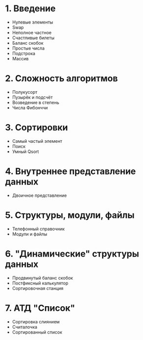 # 1. Введение
   - Нулевые элементы 
   - Swap
   - Неполное частное
   - Счастливые билеты
   - Баланс скобок
   - Простые числа
   - Подстрока
   - Массив
# 2. Сложность алгоритмов
   - Полукусорт
   - Пузырёк и подсчёт
   - Возведение в степень
   - Числа Фибонччи
# 3. Сортировки
   - Самый частый элемент
   - Поиск
   - Умный Qsort
# 4. Внутреннее представление данных
   - Двоичное представление
# 5. Структуры, модули, файлы
   - Телефонный справочник
   - Модули и файлы
# 6. "Динамические" структуры данных
   - Продвинутый баланс скобок
   - Постфиксный калькулятор
   - Сортировочная станция
# 7. АТД "Список"
   - Сортировка слиянием
   - Считалочка
   - Сортированный список
